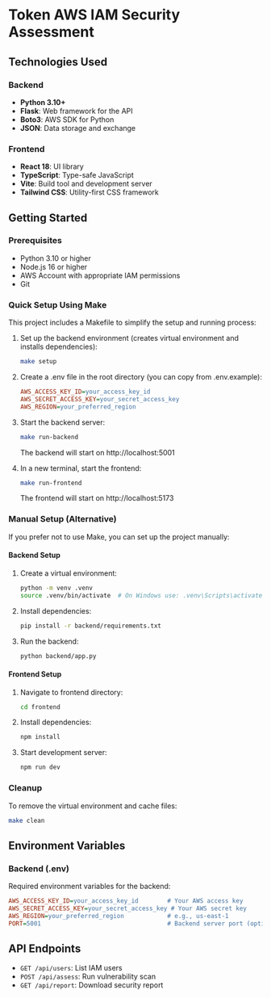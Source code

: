# Token AWS IAM Security Assessment

## Technologies Used

### Backend

- **Python 3.10+**
- **Flask**: Web framework for the API
- **Boto3**: AWS SDK for Python
- **JSON**: Data storage and exchange

### Frontend

- **React 18**: UI library
- **TypeScript**: Type-safe JavaScript
- **Vite**: Build tool and development server
- **Tailwind CSS**: Utility-first CSS framework

## Getting Started

### Prerequisites

- Python 3.10 or higher
- Node.js 16 or higher
- AWS Account with appropriate IAM permissions
- Git

### Quick Setup Using Make

This project includes a Makefile to simplify the setup and running process:

1. Set up the backend environment (creates virtual environment and installs dependencies):

   ```bash
   make setup
   ```

2. Create a .env file in the root directory (you can copy from .env.example):

   ```ini
   AWS_ACCESS_KEY_ID=your_access_key_id
   AWS_SECRET_ACCESS_KEY=your_secret_access_key
   AWS_REGION=your_preferred_region
   ```

3. Start the backend server:

   ```bash
   make run-backend
   ```

   The backend will start on http://localhost:5001

4. In a new terminal, start the frontend:
   ```bash
   make run-frontend
   ```
   The frontend will start on http://localhost:5173

### Manual Setup (Alternative)

If you prefer not to use Make, you can set up the project manually:

#### Backend Setup

1. Create a virtual environment:

   ```bash
   python -m venv .venv
   source .venv/bin/activate  # On Windows use: .venv\Scripts\activate
   ```

2. Install dependencies:

   ```bash
   pip install -r backend/requirements.txt
   ```

3. Run the backend:
   ```bash
   python backend/app.py
   ```

#### Frontend Setup

1. Navigate to frontend directory:

   ```bash
   cd frontend
   ```

2. Install dependencies:

   ```bash
   npm install
   ```

3. Start development server:
   ```bash
   npm run dev
   ```

### Cleanup

To remove the virtual environment and cache files:

```bash
make clean
```

## Environment Variables

### Backend (.env)

Required environment variables for the backend:

```ini
AWS_ACCESS_KEY_ID=your_access_key_id        # Your AWS access key
AWS_SECRET_ACCESS_KEY=your_secret_access_key # Your AWS secret key
AWS_REGION=your_preferred_region            # e.g., us-east-1
PORT=5001                                   # Backend server port (optional, defaults to 5001)
```

## API Endpoints

- `GET /api/users`: List IAM users
- `POST /api/assess`: Run vulnerability scan
- `GET /api/report`: Download security report

